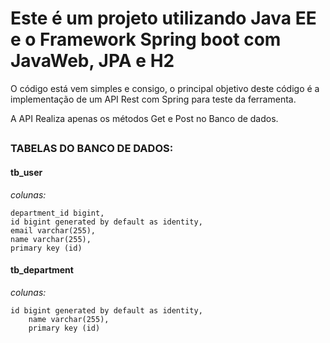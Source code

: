 # Este é um projeto utilizando Java EE e o Framework Spring boot com JavaWeb, JPA e H2
O código está vem simples e consigo, o principal objetivo deste código é a implementação de um API Rest com Spring para teste da ferramenta.

A API Realiza apenas os métodos Get e Post no Banco de dados.
##
### TABELAS DO BANCO DE DADOS:
#### tb_user
  *colunas:*
  
    department_id bigint,
    id bigint generated by default as identity,
    email varchar(255),
    name varchar(255),
    primary key (id)
    
#### tb_department
  *colunas:*
  
    id bigint generated by default as identity,
        name varchar(255),
        primary key (id)

        
